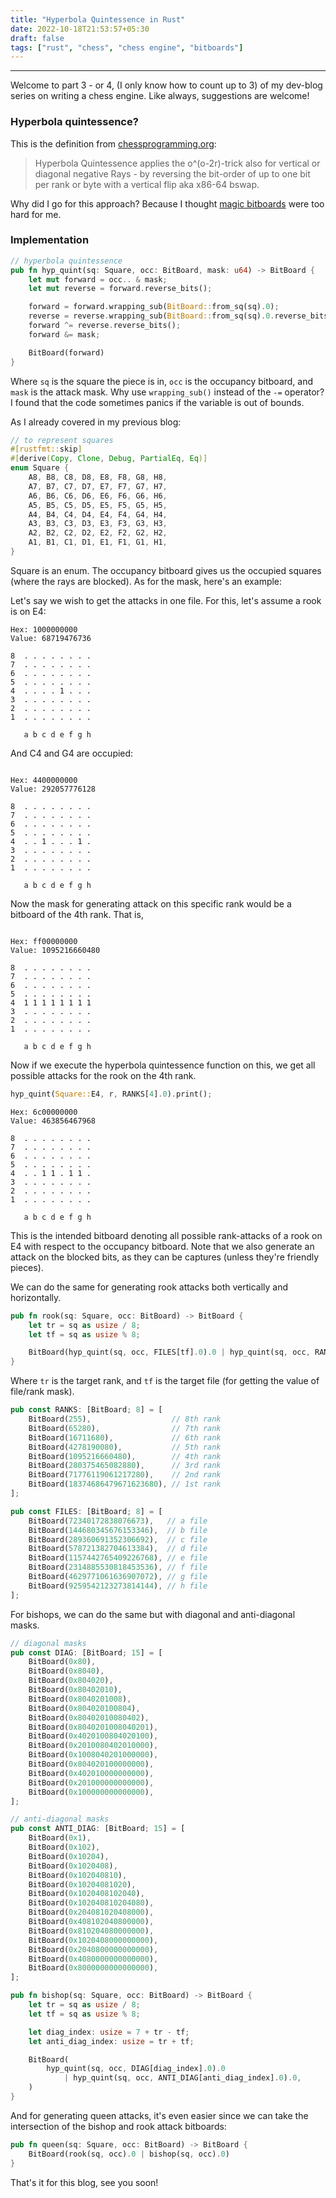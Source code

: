 ```yaml
---
title: "Hyperbola Quintessence in Rust"
date: 2022-10-18T21:53:57+05:30
draft: false
tags: ["rust", "chess", "chess engine", "bitboards"]
---
```


---

Welcome to part 3 - or 4, (I only know how to count up to 3) of my dev-blog series on writing a chess engine. Like always, suggestions are welcome!

### Hyperbola quintessence?

This is the definition from [chessprogramming.org](https://www.chessprogramming.org/Hyperbola_Quintessence):

> Hyperbola Quintessence applies the o^(o-2r)-trick also for vertical or diagonal negative Rays - by reversing the bit-order
 of up to one bit per rank or byte with a vertical flip aka x86-64 bswap.

Why did I go for this approach? Because I thought [magic bitboards](https://www.chessprogramming.org/Magic_Bitboards) were too
hard for me.

### Implementation

```rust
// hyperbola quintessence
pub fn hyp_quint(sq: Square, occ: BitBoard, mask: u64) -> BitBoard {
    let mut forward = occ.. & mask;
    let mut reverse = forward.reverse_bits();

    forward = forward.wrapping_sub(BitBoard::from_sq(sq).0);
    reverse = reverse.wrapping_sub(BitBoard::from_sq(sq).0.reverse_bits());
    forward ^= reverse.reverse_bits();
    forward &= mask;

    BitBoard(forward)
}
```
Where `sq` is the square the piece is in, `occ` is the occupancy bitboard, and `mask` is the attack mask. Why use `wrapping_sub()`
instead of the `-=` operator? I found that the code sometimes panics if the variable is out of bounds.

As I already covered in my previous blog:

```rust
// to represent squares
#[rustfmt::skip]
#[derive(Copy, Clone, Debug, PartialEq, Eq)]
enum Square {
    A8, B8, C8, D8, E8, F8, G8, H8,
    A7, B7, C7, D7, E7, F7, G7, H7,
    A6, B6, C6, D6, E6, F6, G6, H6,
    A5, B5, C5, D5, E5, F5, G5, H5,
    A4, B4, C4, D4, E4, F4, G4, H4,
    A3, B3, C3, D3, E3, F3, G3, H3,
    A2, B2, C2, D2, E2, F2, G2, H2,
    A1, B1, C1, D1, E1, F1, G1, H1,
}
```

Square is an enum. The occupancy bitboard gives us the occupied squares (where the rays are blocked). As for the mask, here's an
example:

Let's say we wish to get the attacks in one file. For this, let's assume a rook is on E4:

```
Hex: 1000000000
Value: 68719476736

8  . . . . . . . . 
7  . . . . . . . . 
6  . . . . . . . . 
5  . . . . . . . . 
4  . . . . 1 . . . 
3  . . . . . . . . 
2  . . . . . . . . 
1  . . . . . . . . 

   a b c d e f g h
```

And C4 and G4 are occupied:

```

Hex: 4400000000
Value: 292057776128

8  . . . . . . . . 
7  . . . . . . . . 
6  . . . . . . . . 
5  . . . . . . . . 
4  . . 1 . . . 1 . 
3  . . . . . . . . 
2  . . . . . . . . 
1  . . . . . . . . 

   a b c d e f g h
```

Now the mask for generating attack on this specific rank would be a bitboard of the 4th rank. That is,

```

Hex: ff00000000
Value: 1095216660480

8  . . . . . . . . 
7  . . . . . . . . 
6  . . . . . . . . 
5  . . . . . . . . 
4  1 1 1 1 1 1 1 1 
3  . . . . . . . . 
2  . . . . . . . . 
1  . . . . . . . . 

   a b c d e f g h
```

Now if we execute the hyperbola quintessence function on this, we get all possible attacks for the rook on the 4th rank.

```rust
hyp_quint(Square::E4, r, RANKS[4].0).print();
```

```
Hex: 6c00000000
Value: 463856467968

8  . . . . . . . . 
7  . . . . . . . . 
6  . . . . . . . . 
5  . . . . . . . . 
4  . . 1 1 . 1 1 . 
3  . . . . . . . . 
2  . . . . . . . . 
1  . . . . . . . . 

   a b c d e f g h
```

This is the intended bitboard denoting all possible rank-attacks of a rook on E4 with respect to the occupancy bitboard. Note
that we also generate an attack on the blocked bits, as they can be captures (unless they're friendly pieces).

We can do the same for generating rook attacks both vertically and horizontally.

```rust
pub fn rook(sq: Square, occ: BitBoard) -> BitBoard {
    let tr = sq as usize / 8;
    let tf = sq as usize % 8;

    BitBoard(hyp_quint(sq, occ, FILES[tf].0).0 | hyp_quint(sq, occ, RANKS[tr].0).0)
}
```

Where `tr` is the target rank, and `tf` is the target file (for getting the value of file/rank mask).

```rust
pub const RANKS: [BitBoard; 8] = [
    BitBoard(255),                  // 8th rank
    BitBoard(65280),                // 7th rank
    BitBoard(16711680),             // 6th rank
    BitBoard(4278190080),           // 5th rank
    BitBoard(1095216660480),        // 4th rank
    BitBoard(280375465082880),      // 3rd rank
    BitBoard(71776119061217280),    // 2nd rank
    BitBoard(18374686479671623680), // 1st rank
];

pub const FILES: [BitBoard; 8] = [
    BitBoard(72340172838076673),   // a file
    BitBoard(144680345676153346),  // b file
    BitBoard(289360691352306692),  // c file
    BitBoard(578721382704613384),  // d file
    BitBoard(1157442765409226768), // e file
    BitBoard(2314885530818453536), // f file
    BitBoard(4629771061636907072), // g file
    BitBoard(9259542123273814144), // h file
];
```

For bishops, we can do the same but with diagonal and anti-diagonal masks.

```rust
// diagonal masks
pub const DIAG: [BitBoard; 15] = [
    BitBoard(0x80),
    BitBoard(0x8040),
    BitBoard(0x804020),
    BitBoard(0x80402010),
    BitBoard(0x8040201008),
    BitBoard(0x804020100804),
    BitBoard(0x80402010080402),
    BitBoard(0x8040201008040201),
    BitBoard(0x4020100804020100),
    BitBoard(0x2010080402010000),
    BitBoard(0x1008040201000000),
    BitBoard(0x804020100000000),
    BitBoard(0x402010000000000),
    BitBoard(0x201000000000000),
    BitBoard(0x100000000000000),
];

// anti-diagonal masks
pub const ANTI_DIAG: [BitBoard; 15] = [
    BitBoard(0x1),
    BitBoard(0x102),
    BitBoard(0x10204),
    BitBoard(0x1020408),
    BitBoard(0x102040810),
    BitBoard(0x10204081020),
    BitBoard(0x1020408102040),
    BitBoard(0x102040810204080),
    BitBoard(0x204081020408000),
    BitBoard(0x408102040800000),
    BitBoard(0x810204080000000),
    BitBoard(0x1020408000000000),
    BitBoard(0x2040800000000000),
    BitBoard(0x4080000000000000),
    BitBoard(0x8000000000000000),
];
```

```rust
pub fn bishop(sq: Square, occ: BitBoard) -> BitBoard {
    let tr = sq as usize / 8;
    let tf = sq as usize % 8;

    let diag_index: usize = 7 + tr - tf;
    let anti_diag_index: usize = tr + tf;

    BitBoard(
        hyp_quint(sq, occ, DIAG[diag_index].0).0
            | hyp_quint(sq, occ, ANTI_DIAG[anti_diag_index].0).0,
    )
}
```

And for generating queen attacks, it's even easier since we can take the intersection of the bishop and rook attack bitboards:

```rust
pub fn queen(sq: Square, occ: BitBoard) -> BitBoard {
    BitBoard(rook(sq, occ).0 | bishop(sq, occ).0)
}
```

That's it for this blog, see you soon!
